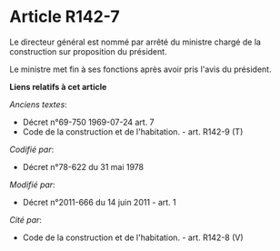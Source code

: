 # Article R142-7

Le directeur général est nommé par arrêté du ministre chargé de la construction sur proposition du président. 

Le ministre met fin à ses fonctions après avoir pris l'avis du président.

**Liens relatifs à cet article**

_Anciens textes_:

  - Décret n°69-750 1969-07-24 art. 7
  - Code de la construction et de l'habitation. - art. R142-9 (T)

_Codifié par_:

  - Décret n°78-622 du 31 mai 1978

_Modifié par_:

  - Décret n°2011-666 du 14 juin 2011 - art. 1

_Cité par_:

  - Code de la construction et de l'habitation. - art. R142-8 (V)
